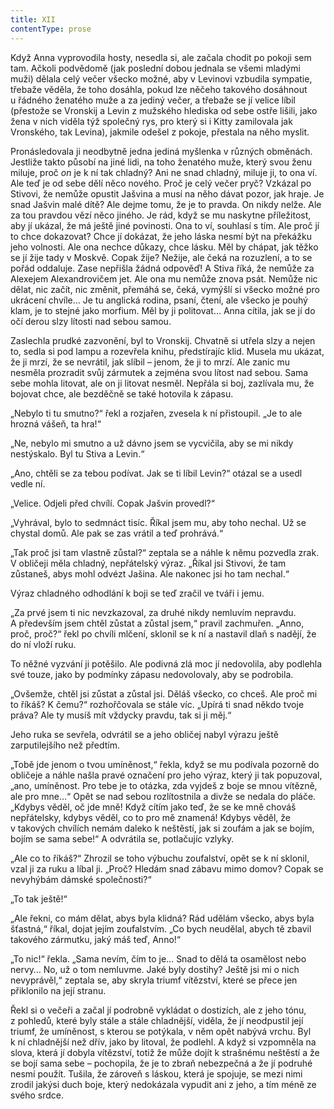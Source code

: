 ```yaml
---
title: XII
contentType: prose
---
```


Když Anna vyprovodila hosty, nesedla si, ale začala chodit po pokoji sem tam. Ačkoli podvědomě (jak poslední dobou jednala se všemi mladými muži) dělala celý večer všecko možné, aby v Levinovi vzbudila sympatie, třebaže věděla, že toho dosáhla, pokud lze něčeho takového dosáhnout u řádného ženatého muže a za jediný večer, a třebaže se jí velice líbil (přestože se Vronskij a Levin z mužského hlediska od sebe ostře lišili, jako žena v nich viděla týž společný rys, pro který si i Kitty zamilovala jak Vronského, tak Levina), jakmile odešel z pokoje, přestala na něho myslit.

Pronásledovala ji neodbytně jedna jediná myšlenka v různých obměnách. Jestliže takto působí na jiné lidi, na toho ženatého muže, který svou ženu miluje, proč _on_ je k ní tak chladný? Ani ne snad chladný, miluje ji, to ona ví. Ale teď je od sebe dělí něco nového. Proč je celý večer pryč? Vzkázal po Stivovi, že nemůže opustit Jašvina a musí na něho dávat pozor, jak hraje. Je snad Jašvin malé dítě? Ale dejme tomu, že je to pravda. On nikdy nelže. Ale za tou pravdou vězí něco jiného. Je rád, když se mu naskytne příležitost, aby jí ukázal, že má ještě jiné povinosti. Ona to ví, souhlasí s tím. Ale proč jí to chce dokazovat? Chce jí dokázat, že jeho láska nesmí být na překážku jeho volnosti. Ale ona nechce důkazy, chce lásku. Měl by chápat, jak těžko se jí žije tady v Moskvě. Copak žije? Nežije, ale čeká na rozuzlení, a to se pořád oddaluje. Zase nepřišla žádná odpověď! A Stiva říká, že nemůže za Alexejem Alexandrovičem jet. Ale ona mu nemůže znova psát. Nemůže nic dělat, nic začít, nic změnit, přemáhá se, čeká, vymýšlí si všecko možné pro ukrácení chvíle… Je tu anglická rodina, psaní, čtení, ale všecko je pouhý klam, je to stejné jako morfium. Měl by ji politovat… Anna cítila, jak se jí do očí derou slzy lítosti nad sebou samou.

Zaslechla prudké zazvonění, byl to Vronskij. Chvatně si utřela slzy a nejen to, sedla si pod lampu a rozevřela knihu, předstírajíc klid. Musela mu ukázat, že ji mrzí, že se nevrátil, jak slíbil – jenom, že ji to mrzí. Ale zanic mu nesměla prozradit svůj zármutek a zejména svou lítost nad sebou. Sama sebe mohla litovat, ale on ji litovat nesměl. Nepřála si boj, zazlívala mu, že bojovat chce, ale bezděčně se také hotovila k zápasu.

„Nebylo ti tu smutno?“ řekl a rozjařen, zvesela k ní přistoupil. „Je to ale hrozná vášeň, ta hra!“

„Ne, nebylo mi smutno a už dávno jsem se vycvičila, aby se mi nikdy nestýskalo. Byl tu Stiva a Levin.“

„Ano, chtěli se za tebou podívat. Jak se ti líbil Levin?“ otázal se a usedl vedle ní.

„Velice. Odjeli před chvílí. Copak Jašvin provedl?“

„Vyhrával, bylo to sedmnáct tisíc. Říkal jsem mu, aby toho nechal. Už se chystal domů. Ale pak se zas vrátil a teď prohrává.“

„Tak proč jsi tam vlastně zůstal?“ zeptala se a náhle k němu pozvedla zrak. V obličeji měla chladný, nepřátelský výraz. „Říkal jsi Stivovi, že tam zůstaneš, abys mohl odvézt Jašina. Ale nakonec jsi ho tam nechal.“

Výraz chladného odhodlání k boji se teď zračil ve tváři i jemu.

„Za prvé jsem ti nic nevzkazoval, za druhé nikdy nemluvím nepravdu. A především jsem chtěl zůstat a zůstal jsem,“ pravil zachmuřen. „Anno, proč, proč?“ řekl po chvíli mlčení, sklonil se k ní a nastavil dlaň s nadějí, že do ní vloží ruku.

To něžné vyzvání ji potěšilo. Ale podivná zlá moc jí nedovolila, aby podlehla své touze, jako by podmínky zápasu nedovolovaly, aby se podrobila.

„Ovšemže, chtěl jsi zůstat a zůstal jsi. Děláš všecko, co chceš. Ale proč mi to říkáš? K čemu?“ rozhořčovala se stále víc. „Upírá ti snad někdo tvoje práva? Ale ty musíš mít vždycky pravdu, tak si ji měj.“

Jeho ruka se sevřela, odvrátil se a jeho obličej nabyl výrazu ještě zarputilejšího než předtím.

„Tobě jde jenom o tvou umíněnost,“ řekla, když se mu podívala pozorně do obličeje a náhle našla pravé označení pro jeho výraz, který ji tak popuzoval, „ano, umíněnost. Pro tebe je to otázka, zda vyjdeš z boje se mnou vítězně, ale pro mne…“ Opět se nad sebou rozlítostnila a divže se nedala do pláče. „Kdybys věděl, oč jde mně! Když cítím jako teď, že se ke mně chováš nepřátelsky, kdybys věděl, co to pro mě znamená! Kdybys věděl, že v takových chvílích nemám daleko k neštěstí, jak si zoufám a jak se bojím, bojím se sama sebe!“ A odvrátila se, potlačujíc vzlyky.

„Ale co to říkáš?“ Zhrozil se toho výbuchu zoufalství, opět se k ní sklonil, vzal ji za ruku a líbal ji. „Proč? Hledám snad zábavu mimo domov? Copak se nevyhýbám dámské společnosti?“

„To tak ještě!“

„Ale řekni, co mám dělat, abys byla klidná? Rád udělám všecko, abys byla šťastná,“ říkal, dojat jejím zoufalstvím. „Co bych neudělal, abych tě zbavil takového zármutku, jaký máš teď, Anno!“

„To nic!“ řekla. „Sama nevím, čím to je… Snad to dělá ta osamělost nebo nervy… No, už o tom nemluvme. Jaké byly dostihy? Ještě jsi mi o nich nevyprávěl,“ zeptala se, aby skryla triumf vítězství, které se přece jen přiklonilo na její stranu.

Řekl si o večeři a začal jí podrobně vykládat o dostizích, ale z jeho tónu, z pohledů, které byly stále a stále chladnější, viděla, že jí neodpustil její triumf, že umíněnost, s kterou se potýkala, v něm opět nabývá vrchu. Byl k ní chladnější než dřív, jako by litoval, že podlehl. A když si vzpomněla na slova, která jí dobyla vítězství, totiž že může dojít k strašnému neštěstí a že se bojí sama sebe – pochopila, že je to zbraň nebezpečná a že jí podruhé nesmí použít. Tušila, že zároveň s láskou, která je spojuje, se mezi nimi zrodil jakýsi duch boje, který nedokázala vypudit ani z jeho, a tím méně ze svého srdce.
